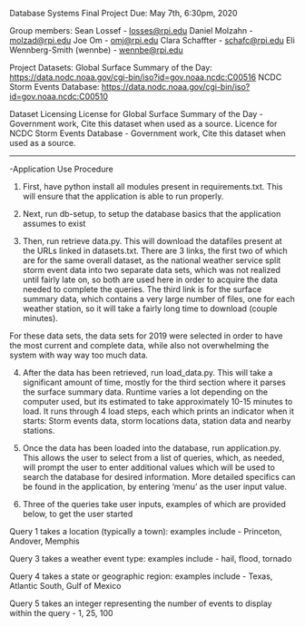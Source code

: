 Database Systems Final Project
Due: May 7th, 6:30pm, 2020

Group members:
Sean Lossef - losses@rpi.edu
Daniel Molzahn - molzad@rpi.edu
Joe Om - omj@rpi.edu
Clara Schaffter - schafc@rpi.edu
Eli Wennberg-Smith (wennbe) - wennbe@rpi.edu

Project Datasets:
Global Surface Summary of the Day: https://data.nodc.noaa.gov/cgi-bin/iso?id=gov.noaa.ncdc:C00516
NCDC Storm Events Database: https://data.nodc.noaa.gov/cgi-bin/iso?id=gov.noaa.ncdc:C00510

Dataset Licensing
License for Global Surface Summary of the Day - Government work, Cite this dataset when used as a source.
Licence for NCDC Storm Events Database - Government work, Cite this dataset when used as a source.


---

-Application Use Procedure

1. First, have python install all modules present in requirements.txt. This will ensure that the application is able to run properly.

2. Next, run db-setup, to setup the database basics that the application assumes to exist

3. Then, run retrieve data.py. This will download the datafiles present at the URLs linked in datasets.txt. There are 3 links, the first two of which are for the same overall dataset, as the national weather service split storm event data into two separate data sets, which was not realized until fairly late on, so both are used here in order to acquire the data needed to complete the queries. The third link is for the surface summary data, which contains a very large number of files, one for each weather station, so it will take a fairly long time to download (couple minutes).

For these data sets, the data sets for 2019 were selected in order to have the most current and complete data, while also not overwhelming the system with way way too much data.

4. After the data has been retrieved, run load_data.py. This will take a significant amount of time, mostly for the third section where it parses the surface summary data. Runtime varies a lot depending on the computer used, but its estimated to take approximately 10-15 minutes to load. It runs through 4 load steps, each which prints an indicator when it starts: Storm events data, storm locations data, station data and nearby stations.

5. Once the data has been loaded into the database, run application.py. This allows the user to select from a list of queries, which, as needed, will prompt the user to enter additional values which will be used to search the database for desired information. More detailed specifics can be found in the application, by entering ‘menu’ as the user input value.

6. Three of the queries take user inputs, examples of which are provided below, to get the user started

Query 1 takes a location (typically a town): examples include - Princeton, Andover, Memphis

Query 3 takes a weather event type: examples include - hail, flood, tornado

Query 4 takes a state or geographic region: examples include - Texas, Atlantic South, Gulf of Mexico

Query 5 takes an integer representing the number of events to display within the query - 1, 25, 100
